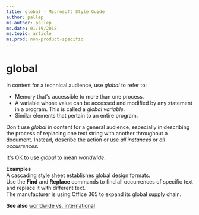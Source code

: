 ```yaml
---
title: global - Microsoft Style Guide
author: pallep
ms.author: pallep
ms.date: 01/19/2018
ms.topic: article
ms.prod: non-product-specific
---
```


# global

In content for a technical audience, use *global* to refer to:

  - Memory that's accessible to more than one process.
  - A variable whose value can be accessed and modified by any statement in a program. This is called a *global variable.* 
  - Similar elements that pertain to an entire program.

Don't use *global*
in content for a general audience, especially in describing the process
of replacing one text string with another throughout a document.
Instead, describe the action or use *all instances* or *all occurrences.*

It's OK to use *global* to mean *worldwide*.

**Examples**  
A cascading style sheet establishes global design formats.   
Use the **Find** and **Replace** commands to find all occurrences of specific text and replace it with different text.  
The manufacturer is using Office 365 to expand its global supply chain.  

**See also** [worldwide vs. international](~/a-z-word-list-term-collections/w/worldwide-vs-international.md)
